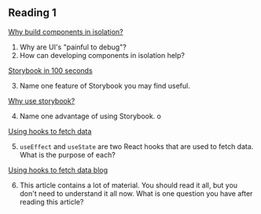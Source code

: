 
## Reading 1

[Why build components in isolation?](https://storybook.js.org/docs/get-started/why-storybook)

1. Why are UI's "painful to debug"?
2. How can developing components in isolation help?

[Storybook in 100 seconds](https://youtu.be/gdlTFPebzAU?si=nKevNQQW7ALTQuVx)

3. Name one feature of Storybook you may find useful.

[Why use storybook?](https://youtu.be/3LGaZUl7TuA?si=y0iGjxyDKQaTfBfj)

4. Name one advantage of using Storybook.
o

[Using hooks to fetch data](https://www.youtube.com/watch?v=k0WnY0Hqe5c)

5. `useEffect` and `useState` are two React hooks that are used to fetch data. What is the purpose of each?

[Using hooks to fetch data blog](https://www.robinwieruch.de/react-hooks-fetch-data)

6. This article contains a lot of material. You should read it all, but you don't need to understand it all now. What is one question you have after reading this article?
